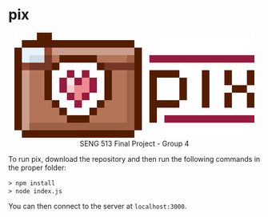 # pix

<p align="center">
  <img src="https://github.com/Heenawter/pix/blob/master/public/images/logo.png" /><br>
  SENG 513 Final Project - Group 4
</p><p>

To run pix, download the repository and then run the following commands in the proper folder:
```console
> npm install
> node index.js
```
You can then connect to the server at `localhost:3000`.
